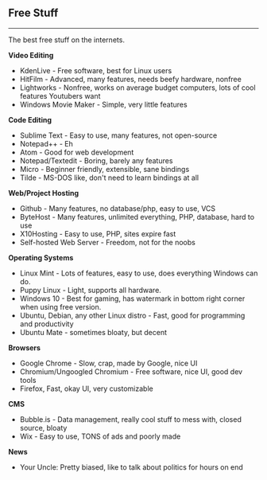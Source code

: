 ## Free Stuff
----------
The best free stuff on the internets.

**Video Editing**
 - KdenLive - Free software, best for Linux users
 - HitFilm - Advanced, many features, needs beefy hardware, nonfree
 - Lightworks - Nonfree, works on average budget computers, lots of cool features Youtubers want
 - Windows Movie Maker - Simple, very little features
 
**Code Editing**
 - Sublime Text - Easy to use, many features, not open-source
 - Notepad++ - Eh
 - Atom - Good for web development
 - Notepad/Textedit - Boring, barely any features
 - Micro - Beginner friendly, extensible, sane bindings
 - Tilde - MS-DOS like, don't need to learn bindings at all

 **Web/Project Hosting**
 - Github - Many features, no database/php, easy to use, VCS
 - ByteHost - Many features, unlimited everything, PHP, database, hard to use
 - X10Hosting - Easy to use, PHP, sites expire fast
 - Self-hosted Web Server - Freedom, not for the noobs
 
  **Operating Systems**
 - Linux Mint - Lots of features, easy  to use, does everything Windows can do.
 - Puppy Linux - Light, supports all hardware.
 - Windows 10 - Best for gaming, has watermark in bottom right corner when using free version.
 - Ubuntu, Debian, any other Linux distro - Fast, good for programming and productivity
 - Ubuntu Mate - sometimes bloaty, but decent

  **Browsers**
 - Google Chrome - Slow, crap, made by Google, nice UI
 - Chromium/Ungoogled Chromium - Free software, nice UI, good dev tools
 - Firefox, Fast, okay UI, very customizable
 
**CMS**
- Bubble.is - Data management, really cool stuff to mess with, closed source, bloaty
- Wix - Easy to use, TONS of ads and poorly made

**News**
- Your Uncle: Pretty biased, like to talk about politics for hours on end
